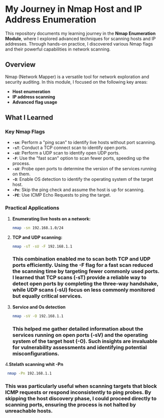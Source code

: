# My Journey in Nmap Host and IP Address Enumeration

This repository documents my learning journey in the **Nmap Enumeration Module**, where I explored advanced techniques for scanning hosts and IP addresses. Through hands-on practice, I discovered various Nmap flags and their powerful capabilities in network scanning.

## Overview
Nmap (Network Mapper) is a versatile tool for network exploration and security auditing. In this module, I focused on the following key areas:
- **Host enumeration**
- **IP address scanning**
- **Advanced flag usage**

## What I Learned

### Key Nmap Flags
- **`-sn`**: Perform a "ping scan" to identify live hosts without port scanning.
- **`-sT`**: Conduct a TCP connect scan to identify open ports.
- **`-sU`**: Perform a UDP scan to identify open UDP ports.
- **`-F`**: Use the "fast scan" option to scan fewer ports, speeding up the process.
- **`-sV`**: Probe open ports to determine the version of the services running on them.
- **`-O`**: Enable OS detection to identify the operating system of the target host.
- **`-Pn`**: Skip the ping check and assume the host is up for scanning.
- **`-PE`**: Use ICMP Echo Requests to ping the target.

### Practical Applications
1. **Enumerating live hosts on a network:**
   ```bash
   nmap -sn 192.168.1.0/24
2. **TCP and UDP scanning:**
   ```bash
   nmap -sT -sU -F 192.168.1.1
   ```
      <h3> This combination enabled me to scan both TCP and UDP ports efficiently. Using the -F flag for a fast scan reduced the scanning time by targeting fewer commonly used ports. I learned that TCP scans (-sT) provide a reliable way to detect open ports by completing the three-way handshake, while UDP scans (-sU) focus on less commonly monitored but equally critical services.</h3>
3. **Service and Os detection**
   ```bash
   nmap -sV -O 192.168.1.1
   ```
   <h3> This helped me gather detailed information about the services running on open ports (-sV) and the operating system of the target host (-O). Such insights are invaluable for vulnerability assessments and identifying potential misconfigurations.</h3>
4.**Stelath scanning whit -Pn**
  ```bash
   nmap -Pn 192.168.1.1
  ```
 <h3> This was particularly useful when scanning targets that block ICMP requests or respond inconsistently to ping probes. By skipping the host discovery phase, I could proceed directly to scanning ports, ensuring the process is not halted by unreachable hosts.</h3>

